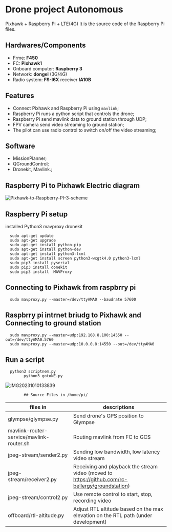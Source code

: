 #  Drone project Autonomous
Pixhawk + Raspberry Pi + LTE(4G) 
It is the source code of the Raspberry Pi files.

## Hardwares/Components
- Frme: **F450**
- FC: **Pixhawk1**
- Onboard computer: **Raspberry 3**
- Network: **dongel** (3G/4G)
- Radio system: **FS-I6X**  receiver **IA10B**

## Features
- Connect Pixhawk and Raspberry Pi using `mavlink`;
- Raspberry Pi runs a python script that controls the drone;
- Raspberry Pi send mavlink data to ground station through UDP;
- FPV camera send video streaming to ground station;
- The pilot can use radio control to switch on/off the video streaming;

## Software
- MissionPlanner;
- QGroundControl;
- Dronekit, Mavlink.;


## Raspberry Pi to Pixhawk Electric diagram 

![Pixhawk-to-Raspberry-PI-3-scheme](https://github.com/matanatar11/Drone-Raspberry-Pi-/assets/101950216/da9c3078-5146-40d2-8bda-5e12142c2a5a)


## Raspberry Pi setup 
installed Python3 mavproxy dronekit

      sudo apt-get update
      sudo apt-get upgrade
      sudo apt-get install python-pip
      sudo apt-get install python-dev
      sudo apt-get install python3-lxml
      sudo apt-get install screen python3-wxgtk4.0 python3-lxml
      sudo pip3 install pyserial
      sudo pip3 install donekit
      sudo pip3 install  MAVProxy

## Connecting to Pixhawk from raspbrry pi
      sudo mavproxy.py --master=/dev/ttyAMA0 --baudrate 57600 


## Raspbrry pi intrnet briudg to Pixhawk and Connecting to ground station
      sudo mavproxy.py --master=udp:192.168.8.100:14550 --out=/dev/ttyAMA0.5760
      sudo mavproxy.py --master=udp:10.0.0.8:14550 --out=/dev/ttyAMA0
  
## Run a script 
     
      python3 scriptnem.py
            python3 gotoNE.py



![IMG20231010133839](https://github.com/matanatar11/Drone-Raspberry-Pi-/assets/101950216/a7978788-da8f-452b-a103-98ebee92a2ab)




















































            ## Source Files in /home/pi/
| files in                                 | descriptions                                                                                    |
| ---------------------------------------- | ----------------------------------------------------------------------------------------------- |
| glympse/glympse.py                       | Send drone's GPS position to Glympse                                                            |
| mavlink-router-service/mavlink-router.sh | Routing mavlink from FC to GCS                                                                  |
| jpeg-stream/sender2.py                   | Sending low bandwidth, low latency video stream                                                 |
| jpeg-stream/receiver2.py                 | Receiving and playback the stream video (moved to https://github.com/rc-bellergy/groundstation) |
| jpeg-stream/control2.py                  | Use remote control to start, stop, recording video                                              |
| offboard/rtl-altitude.py                 | Adjust RTL altitude based on the max elevation on the RTL path (under development)              |





   
   


